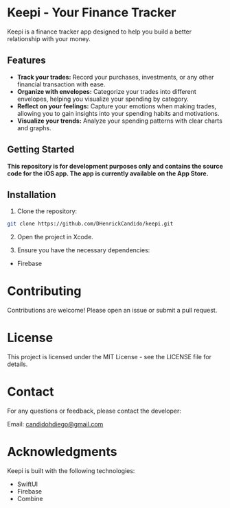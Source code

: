 # Keepi - Your Finance Tracker

Keepi is a finance tracker app designed to help you build a better relationship with your money. 

## Features

* **Track your trades:** Record your purchases, investments, or any other financial transaction with ease.
* **Organize with envelopes:** Categorize your trades into different envelopes, helping you visualize your spending by category. 
* **Reflect on your feelings:** Capture your emotions when making trades, allowing you to gain insights into your spending habits and motivations. 
* **Visualize your trends:** Analyze your spending patterns with clear charts and graphs.

## Getting Started

**This repository is for development purposes only and contains the source code for the iOS app. The app is currently available on the App Store.**

## Installation

1. Clone the repository:
```bash
git clone https://github.com/DHenrickCandido/keepi.git
```
2. Open the project in Xcode.

3. Ensure you have the necessary dependencies:
  - Firebase
    
# Contributing
Contributions are welcome! Please open an issue or submit a pull request.

# License
This project is licensed under the MIT License - see the LICENSE file for details.

# Contact
For any questions or feedback, please contact the developer:

Email: candidohdiego@gmail.com

# Acknowledgments
Keepi is built with the following technologies:
- SwiftUI
- Firebase
-  Combine
